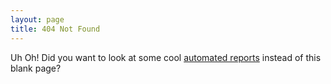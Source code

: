 ```yaml
---
layout: page
title: 404 Not Found
---
```


Uh Oh! Did you want to look at some cool [automated reports](/work/bny-reports) instead of this blank page?


